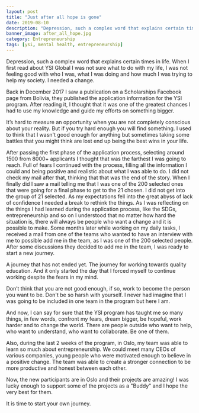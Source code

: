 ```yaml
---
layout: post
title: "Just after all hope is gone"
date: 2019-08-10
description: "Depression, such a complex word that explains certain times in life. When I first read about YSI Global I was not sure what to do with..."
banner_image: after_all_hope.jpg
category: Entrepreneurship
tags: [ysi, mental health, entrepreneurship]
---
```


Depression, such a complex word that explains certain times in life. When I first read about YSI Global I was not sure what to do with my life, I was not feeling good with who I was, what I was doing and how much I was trying to help my society. I needed a change.

Back in December 2017 I saw a publication on a Scholarships Facebook page from Bolivia, they published the application information for the YSI program. After reading it, I thought that it was one of the greatest chances I had to use my knowledge and guide my efforts on something bigger.

It’s hard to measure an opportunity when you are not completely conscious about your reality. But if you try hard enough you will find something. I used to think that I wasn't good enough for anything but sometimes taking some battles that you might think are lost end up being the best wins in your life.

After passing the first phase of the application process, selecting around 1500 from 8000+ applicants I thought that was the farthest I was going to reach. Full of fears I continued with the process, filling all the information I could and being positive and realistic about what I was able to do. I did not check my mail after that, thinking that that was the end of the story. When I finally did I saw a mail telling me that I was one of the 200 selected ones that were going for a final phase to get to the 21 chosen. I did not get into the group of 21 selected. As my expectations fell into the great abyss of lack of confidence I needed a break to rethink the things. As I was reflecting on the things I had learned during the application process, like the SDGs, entrepreneurship and so on I understood that no matter how hard the situation is, there will always be people who want a change and it is possible to make. Some months later while working on my daily tasks, I received a mail from one of the teams who wanted to have an interview with me to possible add me in the team, as I was one of the 200 selected people. After some discussions they decided to add me in the team, I was ready to start a new journey.

A journey that has not ended yet. The journey for working towards quality education. And it only started the day that I forced myself to continue working despite the fears in my mind.

Don’t think that you are not good enough, if so, work to become the person you want to be. Don't be so harsh with yourself. I never had imagine that I was going to be included in one team in the program but here I am.

And now, I can say for sure that the YSI program has taught me so many things, in few words, confront my fears, dream bigger, be hopeful, work harder and to change the world. There are people outside who want to help, who want to understand, who want to collaborate. Be one of them.

Also, during the last 2 weeks of the program, in Oslo, my team was able to learn so much about entrepreneurship. We could meet many CEOs of various companies, young people who were motivated enough to believe in a positive change. The team was able to create a stronger connection to be more productive and honest between each other.

Now, the new participants are in Oslo and their projects are amazing! I was lucky enough to support some of the projects as a "Buddy" and I hope the very best for them.

It is time to start your own journey.
